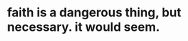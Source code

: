 faith is a dangerous thing, but necessary. it would seem.
=========================================================
